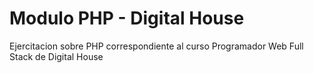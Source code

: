 # Modulo PHP - Digital House
Ejercitacion sobre PHP correspondiente al curso Programador Web Full Stack de Digital House
